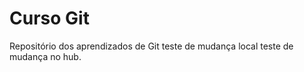 # Curso Git
 Repositório dos aprendizados de Git
teste de mudança local
teste de mudança no hub.



